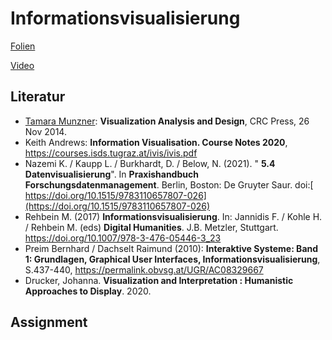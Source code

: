 # Informationsvisualisierung
[Folien](https://docs.google.com/presentation/d/1QT764MIUzzfTIV-z3rjyHPoc1LKQoJLJjWtimOoFxBI/edit?usp=sharing)

[Video](https://youtu.be/3kp6zSIoMnI)

## Literatur

* [Tamara Munzner](https://www.cs.ubc.ca/~tmm/): **Visualization Analysis and Design**, CRC Press, 26 Nov 2014.
* Keith Andrews: **Information Visualisation. Course Notes 2020**, https://courses.isds.tugraz.at/ivis/ivis.pdf 
* Nazemi K. / Kaupp L. / Burkhardt, D. / Below, N. (2021). " **5.4 Datenvisualisierung**". In **Praxishandbuch Forschungsdatenmanagement**. Berlin, Boston: De Gruyter Saur. doi:[ https://doi.org/10.1515/9783110657807-026](https://doi.org/10.1515/9783110657807-026)
* Rehbein M. (2017) **Informationsvisualisierung**. In: Jannidis F. / Kohle H. / Rehbein M. (eds) **Digital Humanities**. J.B. Metzler, Stuttgart. https://doi.org/10.1007/978-3-476-05446-3_23 
* Preim Bernhard / Dachselt Raimund (2010): **Interaktive Systeme: Band 1: Grundlagen, Graphical User Interfaces, Informationsvisualisierung**, S.437-440, https://permalink.obvsg.at/UGR/AC08329667 
* Drucker, Johanna. **Visualization and Interpretation : Humanistic Approaches to Display**. 2020.

## Assignment

